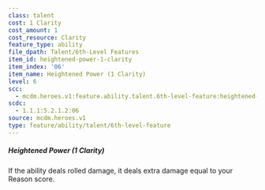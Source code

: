 ```yaml
---
class: talent
cost: 1 Clarity
cost_amount: 1
cost_resource: Clarity
feature_type: ability
file_dpath: Talent/6th-Level Features
item_id: heightened-power-1-clarity
item_index: '06'
item_name: Heightened Power (1 Clarity)
level: 6
scc:
  - mcdm.heroes.v1:feature.ability.talent.6th-level-feature:heightened-power-1-clarity
scdc:
  - 1.1.1:5.2.1.2:06
source: mcdm.heroes.v1
type: feature/ability/talent/6th-level-feature
---
```


##### Heightened Power (1 Clarity)

If the ability deals rolled damage, it deals extra damage equal to your Reason score.
